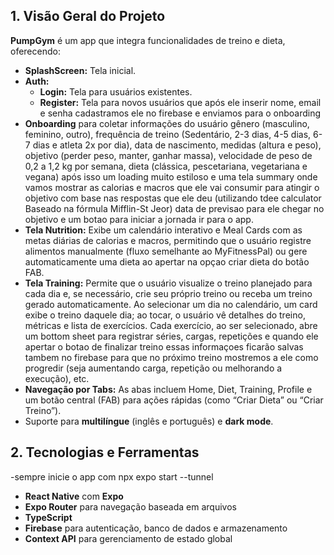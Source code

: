 ## 1. Visão Geral do Projeto

**PumpGym** é um app que integra funcionalidades de treino e dieta, oferecendo:
- **SplashScreen:** Tela inicial.
- **Auth:**  
  - **Login:** Tela para usuários existentes.
  - **Register:** Tela para novos usuários que após ele inserir nome, email e senha cadastramos ele no firebase e enviamos para o onboarding
- **Onboarding** para coletar informações do usuário gênero (masculino, feminino, outro), frequência de treino (Sedentário, 2-3 dias, 4-5 dias, 6-7 dias e atleta 2x por dia), data de nascimento, medidas (altura e peso), objetivo (perder peso, manter, ganhar massa), velocidade de peso de 0,2 a 1,2 kg por semana, dieta (clássica, pescetariana, vegetariana e vegana) após isso um loading muito estiloso e uma tela summary onde vamos mostrar as calorias e macros que ele vai consumir para atingir o objetivo com base nas respostas que ele deu (utilizando tdee calculator   Baseado na fórmula Mifflin-St Jeor) data de previsao para ele chegar no objetivo e um botao para iniciar a jornada ir para o app.
- **Tela Nutrition:** Exibe um calendário interativo e Meal Cards com as metas diárias de calorias e macros, permitindo que o usuário registre alimentos manualmente (fluxo semelhante ao MyFitnessPal) ou gere automaticamente uma dieta ao apertar na opçao criar dieta do botão FAB.
- **Tela Training:** Permite que o usuário visualize o treino planejado para cada dia e, se necessário, crie seu próprio treino ou receba um treino gerado automaticamente. Ao selecionar um dia no calendário, um card exibe o treino daquele dia; ao tocar, o usuário vê detalhes do treino, métricas e lista de exercícios. Cada exercício, ao ser selecionado, abre um bottom sheet para registrar séries, cargas, repetições e quando ele apertar o botao de finalizar treino essas informaçoes ficarão salvas tambem no firebase para que no próximo treino mostremos a ele como progredir (seja aumentando carga, repetição ou melhorando a execução), etc.
- **Navegação por Tabs:** As abas incluem Home, Diet, Training, Profile e um botão central (FAB) para ações rápidas (como “Criar Dieta” ou “Criar Treino”).
- Suporte para **multilíngue** (inglês e português) e **dark mode**.

## 2. Tecnologias e Ferramentas
-sempre inicie o app com npx expo start --tunnel


- **React Native** com **Expo**
- **Expo Router** para navegação baseada em arquivos
- **TypeScript**
- **Firebase** para autenticação, banco de dados e armazenamento
- **Context API** para gerenciamento de estado global